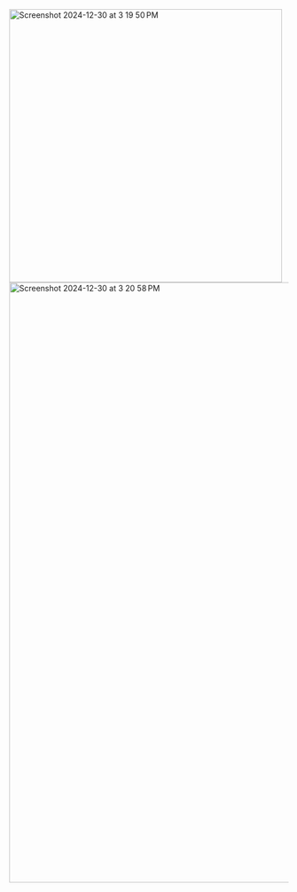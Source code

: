 <img width="492" alt="Screenshot 2024-12-30 at 3 19 50 PM" src="https://github.com/user-attachments/assets/000e038c-9c87-49f1-9f1b-3720db915b72" />

<img width="1081" alt="Screenshot 2024-12-30 at 3 20 58 PM" src="https://github.com/user-attachments/assets/6b2951ad-546e-4f6c-b08a-87aed9f6ea21" />
